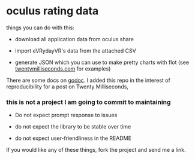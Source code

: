 # oculus rating data

things you can do with this:

- download all application data from oculus share

- import eVRydayVR's data from the attached CSV

- generate JSON which you can use to make pretty charts with flot (see
[twentymilliseconds.com][www] for examples)

There are some docs on [godoc][godoc]. I added this repo in the interest of
reproducibility for a post on Twenty Milliseconds,

### this is not a project I am going to commit to maintaining

- Do not expect prompt response to issues

- do not expect the library to be stable over time

- do not expect user-friendliness in the README

If you would like any of these things, fork the project and send me a link.

[www]: www.twentymilliseconds.com
[godoc]: http://godoc.org/github.com/kevinburke/oculus-rating-data

